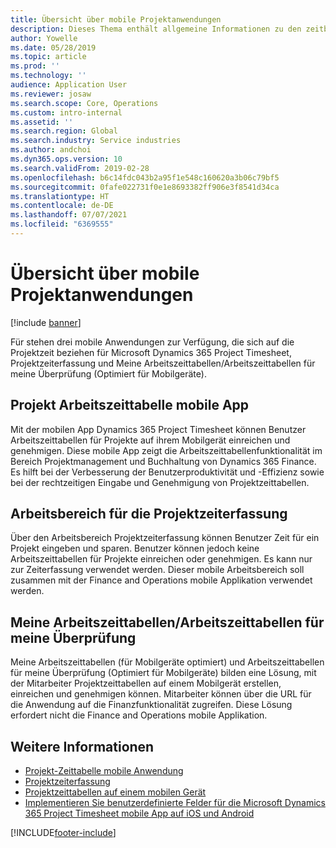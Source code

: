 ```yaml
---
title: Übersicht über mobile Projektanwendungen
description: Dieses Thema enthält allgemeine Informationen zu den zeitbezogenen Projektanwendungen für Microsoft Dynamics 365 Project Timesheet, Projektzeiterfassung und Meine Arbeitszeittabellen/Arbeitszeittabellen, die auf einem mobilen Gerät verfügbar sind.
author: Yowelle
ms.date: 05/28/2019
ms.topic: article
ms.prod: ''
ms.technology: ''
audience: Application User
ms.reviewer: josaw
ms.search.scope: Core, Operations
ms.custom: intro-internal
ms.assetid: ''
ms.search.region: Global
ms.search.industry: Service industries
ms.author: andchoi
ms.dyn365.ops.version: 10
ms.search.validFrom: 2019-02-28
ms.openlocfilehash: b6c14fdc043b2a95f1e548c160620a3b06c79bf5
ms.sourcegitcommit: 0fafe022731f0e1e8693382ff906e3f8541d34ca
ms.translationtype: HT
ms.contentlocale: de-DE
ms.lasthandoff: 07/07/2021
ms.locfileid: "6369555"
---
```

# <a name="project-mobile-applications-overview"></a>Übersicht über mobile Projektanwendungen

[!include [banner](../includes/banner.md)]

Für stehen drei mobile Anwendungen zur Verfügung, die sich auf die Projektzeit beziehen für Microsoft Dynamics 365 Project Timesheet, Projektzeiterfassung und Meine Arbeitszeittabellen/Arbeitszeittabellen für meine Überprüfung (Optimiert für Mobilgeräte).

## <a name="project-timesheet-mobile-app"></a>Projekt Arbeitszeittabelle mobile App

Mit der mobilen App Dynamics 365 Project Timesheet können Benutzer Arbeitszeittabellen für Projekte auf ihrem Mobilgerät einreichen und genehmigen. Diese mobile App zeigt die Arbeitszeittabellenfunktionalität im Bereich Projektmanagement und Buchhaltung von Dynamics 365 Finance. Es hilft bei der Verbesserung der Benutzerproduktivität und -Effizienz sowie bei der rechtzeitigen Eingabe und Genehmigung von Projektzeittabellen.

## <a name="project-time-entry-workspace"></a>Arbeitsbereich für die Projektzeiterfassung

Über den Arbeitsbereich Projektzeiterfassung können Benutzer Zeit für ein Projekt eingeben und sparen. Benutzer können jedoch keine Arbeitszeittabellen für Projekte einreichen oder genehmigen. Es kann nur zur Zeiterfassung verwendet werden. Dieser mobile Arbeitsbereich soll zusammen mit der Finance and Operations mobile Applikation verwendet werden.

## <a name="my-timesheetstimesheets-for-my-review"></a>Meine Arbeitszeittabellen/Arbeitszeittabellen für meine Überprüfung

Meine Arbeitszeittabellen (für Mobilgeräte optimiert) und Arbeitszeittabellen für meine Überprüfung (Optimiert für Mobilgeräte) bilden eine Lösung, mit der Mitarbeiter Projektzeittabellen auf einem Mobilgerät erstellen, einreichen und genehmigen können. Mitarbeiter können über die URL für die Anwendung auf die Finanzfunktionalität zugreifen. Diese Lösung erfordert nicht die Finance and Operations mobile Applikation.

## <a name="for-more-information"></a>Weitere Informationen

- [Projekt-Zeittabelle mobile Anwendung](project-timesheet.md)
- [Projektzeiterfassung]( project-time-entry-mobile-workspace.md)
- [Projektzeittabellen auf einem mobilen Gerät](Mobile-timesheets.md)
- [Implementieren Sie benutzerdefinierte Felder für die Microsoft Dynamics 365 Project Timesheet mobile App auf iOS und Android](custom-fields-mobile.md)


[!INCLUDE[footer-include](../includes/footer-banner.md)]